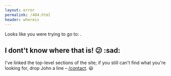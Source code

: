 ```yaml
---
layout: error
permalink: /404.html
header: whereis
---
```


Looks like you were trying to go to: <code><span id="desired-404"></span></code>.

## I dont't know where that is! :confused: :sad:

I've linked the top-level sections of the site; if you still can't find what
you're looking for, drop John a line – [/contact](/contact). :smiley:

<script type="text/javascript">
  let url = window.document.URL;
  document.getElementById("desired-404").innerHTML = url;
</script>
